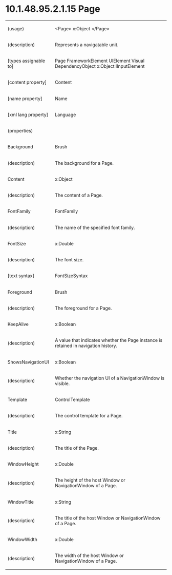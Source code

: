 <html dir="LTR" xmlns:mshelp="http://msdn.microsoft.com/mshelp" xmlns:ddue="http://ddue.schemas.microsoft.com/authoring/2003/5" xmlns:xlink="http://www.w3.org/1999/xlink" xmlns:tool="http://www.microsoft.com/tooltip"><body><input type="hidden" id="userDataCache" class="userDataStyle"><input type="hidden" id="hiddenScrollOffset"><img id="dropDownImage" style="display:none; height:0; width:0;" src="../local/drpdown.gif"><img id="dropDownHoverImage" style="display:none; height:0; width:0;" src="../local/drpdown_orange.gif"><img id="collapseImage" style="display:none; height:0; width:0;" src="../local/collapse.gif"><img id="expandImage" style="display:none; height:0; width:0;" src="../local/exp.gif"><img id="collapseAllImage" style="display:none; height:0; width:0;" src="../local/collall.gif"><img id="expandAllImage" style="display:none; height:0; width:0;" src="../local/expall.gif"><img id="copyImage" style="display:none; height:0; width:0;" src="../local/copycode.gif"><img id="copyHoverImage" style="display:none; height:0; width:0;" src="../local/copycodeHighlight.gif"><div id="header"><h1 class="heading">10.1.48.95.2.1.15 Page</h1></div><div id="mainSection"><div id="mainBody"><div id="allHistory" class="saveHistory" onsave="saveAll()" onload="loadAll()"></div>
			<div id="sectionSection0" class="section" name="collapseableSection"><content xmlns="http://ddue.schemas.microsoft.com/authoring/2003/5" xmlns:wsd="http://wsdev.schemas.microsoft.com/authoring/2008/2" xmlns:msxsl="urn:schemas-microsoft-com:xslt" xmlns:script="urn:script" xmlns:build="urn:build">
				</content></div><div id="sectionSection1" class="section" name="collapseableSection"><content xmlns="http://ddue.schemas.microsoft.com/authoring/2003/5" xmlns:wsd="http://wsdev.schemas.microsoft.com/authoring/2008/2" xmlns:msxsl="urn:schemas-microsoft-com:xslt" xmlns:script="urn:script" xmlns:build="urn:build">
					<p xmlns=""><b></b></p><table class="ProtocolAuthoredTable" xmlns=""><tr>
								<td>
									<p>(usage)</p>
								</td>
								<td>
									<p>&lt;Page&gt; x:Object &lt;/Page&gt;</p>
								</td>
							</tr><tr>
							<td>
								<p>(description)</p>
							</td>
							<td>
								<p>Represents a navigatable unit.</p>
							</td>
						</tr><tr>
							<td>
								<p>[types assignable to]</p>
							</td>
							<td>
								<p>Page FrameworkElement UIElement Visual DependencyObject x:Object IInputElement</p>
							</td>
						</tr><tr>
							<td>
								<p>[content property]</p>
							</td>
							<td>
								<p>Content</p>
							</td>
						</tr><tr>
							<td>
								<p>[name property]</p>
							</td>
							<td>
								<p>Name</p>
							</td>
						</tr><tr>
							<td>
								<p>[xml lang property]</p>
							</td>
							<td>
								<p>Language</p>
							</td>
						</tr><tr>
							<td>
								<p>(properties)</p>
							</td>
							<td>
							</td>
						</tr><tr>
							<td>
								<p>Background</p>
							</td>
							<td>
								<p>Brush</p>
							</td>
						</tr><tr>
							<td>
								<p>(description)</p>
							</td>
							<td>
								<p>The background for a Page.</p>
							</td>
						</tr><tr>
							<td>
								<p>Content</p>
							</td>
							<td>
								<p>x:Object</p>
							</td>
						</tr><tr>
							<td>
								<p>(description)</p>
							</td>
							<td>
								<p>The content of a Page.</p>
							</td>
						</tr><tr>
							<td>
								<p>FontFamily</p>
							</td>
							<td>
								<p>FontFamily</p>
							</td>
						</tr><tr>
							<td>
								<p>(description)</p>
							</td>
							<td>
								<p>The name of the specified font family.</p>
							</td>
						</tr><tr>
							<td>
								<p>FontSize</p>
							</td>
							<td>
								<p>x:Double</p>
							</td>
						</tr><tr>
							<td>
								<p>(description)</p>
							</td>
							<td>
								<p>The font size.</p>
							</td>
						</tr><tr>
							<td>
								<p>[text syntax]</p>
							</td>
							<td>
								<p>FontSizeSyntax</p>
							</td>
						</tr><tr>
							<td>
								<p>Foreground</p>
							</td>
							<td>
								<p>Brush</p>
							</td>
						</tr><tr>
							<td>
								<p>(description)</p>
							</td>
							<td>
								<p>The foreground for a Page.</p>
							</td>
						</tr><tr>
							<td>
								<p>KeepAlive</p>
							</td>
							<td>
								<p>x:Boolean</p>
							</td>
						</tr><tr>
							<td>
								<p>(description)</p>
							</td>
							<td>
								<p>A value that indicates whether the Page instance is retained in navigation history.</p>
							</td>
						</tr><tr>
							<td>
								<p>ShowsNavigationUI</p>
							</td>
							<td>
								<p>x:Boolean</p>
							</td>
						</tr><tr>
							<td>
								<p>(description)</p>
							</td>
							<td>
								<p>Whether the navigation UI of a NavigationWindow is visible.</p>
							</td>
						</tr><tr>
							<td>
								<p>Template</p>
							</td>
							<td>
								<p>ControlTemplate</p>
							</td>
						</tr><tr>
							<td>
								<p>(description)</p>
							</td>
							<td>
								<p>The control template for a Page.</p>
							</td>
						</tr><tr>
							<td>
								<p>Title</p>
							</td>
							<td>
								<p>x:String</p>
							</td>
						</tr><tr>
							<td>
								<p>(description)</p>
							</td>
							<td>
								<p>The title of the Page.</p>
							</td>
						</tr><tr>
							<td>
								<p>WindowHeight</p>
							</td>
							<td>
								<p>x:Double</p>
							</td>
						</tr><tr>
							<td>
								<p>(description)</p>
							</td>
							<td>
								<p>The height of the host Window or NavigationWindow of a Page.</p>
							</td>
						</tr><tr>
							<td>
								<p>WindowTitle</p>
							</td>
							<td>
								<p>x:String</p>
							</td>
						</tr><tr>
							<td>
								<p>(description)</p>
							</td>
							<td>
								<p>The title of the host Window or NavigationWindow of a Page.</p>
							</td>
						</tr><tr>
							<td>
								<p>WindowWidth</p>
							</td>
							<td>
								<p>x:Double</p>
							</td>
						</tr><tr>
							<td>
								<p>(description)</p>
							</td>
							<td>
								<p>The width of the host Window or NavigationWindow of a Page.</p>
							</td>
						</tr></table>
				</content></div><!--[if gte IE 5]>
			<tool:tip element="languageFilterToolTip" avoidmouse="false"/>
		<![endif]--></div><a name="feedback"></a><span></span></div></body></html>